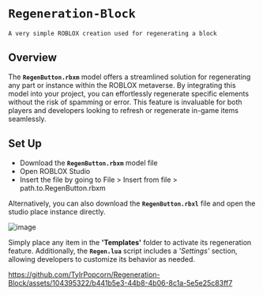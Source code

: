 # `Regeneration-Block`
`A very simple ROBLOX creation used for regenerating a block`

## Overview
The **`RegenButton.rbxm`** model offers a streamlined solution for regenerating any part or instance within the ROBLOX metaverse. By integrating this model into your project, you can effortlessly regenerate specific elements without the risk of spamming or error. This feature is invaluable for both players and developers looking to refresh or regenerate in-game items seamlessly.

## Set Up
- Download the **`RegenButton.rbxm`** model file
- Open ROBLOX Studio
- Insert the file by going to File > Insert from file > path.to.RegenButton.rbxm

Alternatively, you can also download the **`RegenButton.rbxl`** file and open the studio place instance directly.


![image](https://github.com/TylrPopcorn/Regeneration-Block/assets/104395322/84fd8973-50dd-4548-836a-80b2021ad971)

Simply place any item in the **'Templates'** folder to activate its regeneration feature. Additionally, the **`Regen.lua`** script includes a *'Settings'* section, allowing developers to customize its behavior as needed.


https://github.com/TylrPopcorn/Regeneration-Block/assets/104395322/b441b5e3-44b8-4b06-8c1a-5e5e25c83ff7

